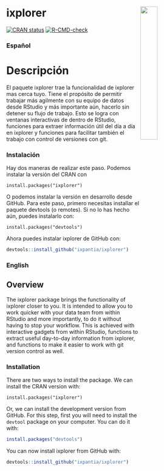 
<!-- README.md is generated from README.Rmd. Please edit that file -->

# ixplorer <a><img src="https://storage.googleapis.com/ix-paquetes-internos/logo-ixplorer.png" align="right" width="30%"></a>

<!-- badges: start -->

[![CRAN
status](https://www.r-pkg.org/badges/version/ixplorer)](https://cran.r-project.org/package=ixplorer)
[![R-CMD-check](https://github.com/mauro-ixpantia/ixplorer/actions/workflows/R-CMD-check.yaml/badge.svg)](https://github.com/mauro-ixpantia/ixplorer/actions/workflows/R-CMD-check.yaml)
<!-- badges: end -->

### Español

# Descripción

El paquete ixplorer trae la funcionalidad de ixplorer mas cerca tuyo.
Tiene el propósito de permitir trabajar más agilmente con su equipo de
datos desde RStudio y más importante aún, hacerlo sin detener su flujo
de trabajo. Esto se logra con ventanas interactivas de dentro de
RStudio, funciones para extraer información útil del día a día en
ixplorer y funciones para facilitar también el trabajo con control de
versiones con git.

### Instalación

Hay dos maneras de realizar este paso. Podemos instalar la versión del
CRAN con

    install.packages("ixplorer")

O podemos instalar la versión en desarrollo desde GitHub. Para este
paso, primero necesitas installar el paquete devtools (o remotes). Si no
lo has hecho aún, puedes instalarlo con:

    install.packages("devtools")

Ahora puedes instalar ixplorer de GitHub con:

``` r
devtools::install_github("ixpantia/ixplorer")
```

### English

## Overview

The ixplorer package brings the functionality of ixplorer closer to you.
It is intended to allow you to work quicker with your data team from
within RStudio and more importantly, to do it without having to stop
your workflow. This is achieved with interactive gadgets from within
RStudio, functions to extract useful day-to-day information from
ixplorer, and functions to make it easier to work with git version
control as well.

### Installation

There are two ways to install the package. We can install the CRAN
version with:

    install.packages("ixplorer")

Or, we can install the development version from GitHub. For this step,
first you will need to install the `devtool` package on your computer.
You can do it with:

``` r
install.packages("devtools")
```

You can now install ixplorer from GitHub with:

``` r
devtools::install_github("ixpantia/ixplorer")
```
